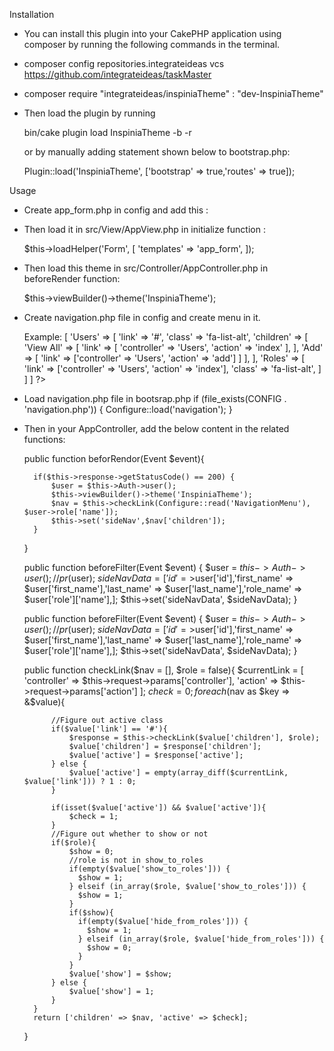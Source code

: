 Installation

- You can install this plugin into your CakePHP application using composer by running the following commands in the terminal.

- composer config repositories.integrateideas vcs https://github.com/integrateideas/taskMaster 

- composer require "integrateideas/inspiniaTheme" : "dev-InspiniaTheme"

- Then load the plugin by running
	
	bin/cake plugin load InspiniaTheme -b -r

	or by manually adding statement shown below to bootstrap.php:

	Plugin::load('InspiniaTheme', ['bootstrap' => true,'routes' => true]);

Usage

- Create app_form.php in config and add this :

	<!--
	/**<?php

	return [
	        'button' => '<div class="form-group"><div class="col-sm-4 col-sm-offset-2"><button class="btn btn-primary" {{attrs}}>{{text}}</button></div></div>',
	        'checkbox' => '<input type="checkbox" name="{{name}}" value="{{value}}"{{attrs}}>',
	        'checkboxFormGroup' => '{{label}}',
	        'checkboxWrapper' => '<div class="checkbox">{{label}}</div>',
	        'dateWidget' => '{{year}}{{month}}{{day}}{{hour}}{{minute}}{{second}}{{meridian}}',
	        'error' => '<div class="error-message">{{content}}</div>',
	        'errorList' => '<ul>{{content}}</ul>',
	        'errorItem' => '<li>{{text}}</li>',
	        'file' => '<input type="file" name="{{name}}"{{attrs}}>',
	        'fieldset' => '<fieldset{{attrs}}>{{content}}</fieldset>',
	        'formStart' => '<div class="ibox-content"><form class="form-horizontal" {{attrs}}>',
	        'formEnd' => '</form></div>',
	        'formGroup' => '{{label}}{{input}}',
	        'hiddenBlock' => '<div style="display:none;">{{content}}</div>',
	        'input' => '<div class="col-sm-10"><input type="{{type}}" class="form-control" name="{{name}}"{{attrs}}/></div>',
	        'inputSubmit' => '<input type="{{type}}"{{attrs}}/>',
	        'inputContainer' => '<div class="form-group {{type}}{{required}}">{{content}}</div><div class="hr-line-dashed"></div>',
	        'inputContainerError' => '<div class="input {{type}}{{required}} error">{{content}}{{error}}</div>',
	        'label' => '<label class="col-sm-2 control-label" {{attrs}}>{{text}}</label>',
	        'nestingLabel' => '{{hidden}}{{input}}<label{{attrs}}>{{text}}</label>',
	        'legend' => '<legend>{{text}}</legend>',
	        'multicheckboxTitle' => '<legend>{{text}}</legend>',
	        'multicheckboxWrapper' => '<fieldset{{attrs}}>{{content}}</fieldset>',
	        'option' => '<option value="{{value}}"{{attrs}}>{{text}}</option>',
	        'optgroup' => '<optgroup label="{{label}}"{{attrs}}>{{content}}</optgroup>',
	        'select' => '<div class="col-sm-10"><select name="{{name}}" class="form-control m-b" {{attrs}}>{{content}}</select></div>',
	        'selectMultiple' => '<div class="col-sm-10"><select class="form-control m-b" name="{{name}}[]" multiple="multiple"{{attrs}}>{{content}}</select></div>',
	        'radio' => '<input type="radio" name="{{name}}" value="{{value}}"{{attrs}}>',
	        'radioWrapper' => '{{label}}',
	        'textarea' => '<textarea name="{{name}}"{{attrs}}>{{value}}</textarea>',
	        'submitContainer' => '<div class="submit">{{content}}</div>',
	    ];

	?> -->

- Then load it  in src/View/AppView.php in initialize function :
	 
	 $this->loadHelper('Form', [
           'templates' => 'app_form',
       ]);

- Then load this theme in src/Controller/AppController.php in beforeRender function:
	
	$this->viewBuilder()->theme('InspiniaTheme');

- Create navigation.php file in config and create menu in it.
	<!--If a menu has children, then the link for the menu must always be #-->
	<!--All links must be in the form of ['controller' => 'ControllerName', 'action' =>'action name' ] -->
	Example:
		<?php
		use Cake\Core\Configure;
		return [ 'Menu' =>
                 [
                   'Users' => [
                       'link' => '#',
                       'class' => 'fa-list-alt',
                       'children' => [
                               'View All' => [
                                   'link' => [
                                         'controller' => 'Users',
                                         'action' => 'index'
                                       ],
                                     ],
                               'Add' => [
                                   'link' => ['controller' => 'Users', 'action' => 'add']
                                     ]
                             ],
                       ], 
                    'Roles' => [
                       'link' => ['controller' => 'Users', 'action' => 'index'],
                       'class' => 'fa-list-alt',
                       ]
                  ]
               ]
        ?>
- Load navigation.php file in bootsrap.php
	if (file_exists(CONFIG . 'navigation.php')) {
   		Configure::load('navigation');
	}

- Then in your AppController, add the below content in the related functions:
	
	public function beforRendor(Event $event){

		if($this->response->getStatusCode() == 200) {
            $user = $this->Auth->user();
            $this->viewBuilder()->theme('InspiniaTheme');
            $nav = $this->checkLink(Configure::read('NavigationMenu'), $user->role['name']);
            $this->set('sideNav',$nav['children']);
        }
	}	

	<!-- If there is no Roles table in your Application, then set 'role_name' blank-->
    public function beforeFilter(Event $event)
    {
        $user = $this->Auth->user();
        // pr($user);
        $sideNavData = ['id'=>$user['id'],'first_name' => $user['first_name'],'last_name' => $user['last_name'],'role_name' => $user['role']['name'],];
        $this->set('sideNavData', $sideNavData);
     }


    public function beforeFilter(Event $event)
    {
        $user = $this->Auth->user();
        // pr($user);
        $sideNavData = ['id'=>$user['id'],'first_name' => $user['first_name'],'last_name' => $user['last_name'],'role_name' => $user['role']['name'],];
        $this->set('sideNavData', $sideNavData);
     }


	public function checkLink($nav = [], $role = false){
        $currentLink = [
                'controller' => $this->request->params['controller'],
                'action' => $this->request->params['action']
          ];
        $check = 0;
        foreach($nav as $key => &$value){
            
            //Figure out active class
            if($value['link'] == '#'){
                $response = $this->checkLink($value['children'], $role);
                $value['children'] = $response['children'];
                $value['active'] = $response['active'];
            } else {
                $value['active'] = empty(array_diff($currentLink, $value['link'])) ? 1 : 0;
            }
            
            if(isset($value['active']) && $value['active']){
                $check = 1;
            }
            //Figure out whether to show or not
            if($role){
                $show = 0;
                //role is not in show_to_roles
                if(empty($value['show_to_roles'])) {
                  $show = 1;
                } elseif (in_array($role, $value['show_to_roles'])) {
                  $show = 1;
                } 
                if($show){
                  if(empty($value['hide_from_roles'])) {
                    $show = 1;
                  } elseif (in_array($role, $value['hide_from_roles'])) {
                    $show = 0;
                  }   
                }
                $value['show'] = $show;
            } else {
                $value['show'] = 1;
            }
        }
        return ['children' => $nav, 'active' => $check];
    } 

